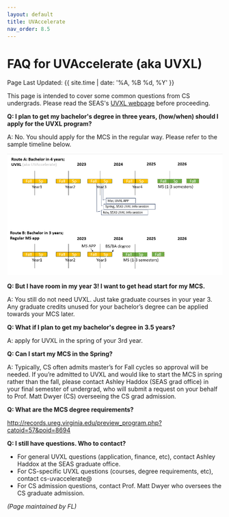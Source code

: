 ```yaml
---
layout: default
title: UVAccelerate
nav_order: 8.5
---
```


# FAQ for UVAccelerate (aka UVXL)

Page Last Updated: {{ site.time | date: '%A, %B %d, %Y' }}

This page is intended to cover some common questions from CS undergrads. Please read the SEAS's [UVXL webpage](https://engineering.virginia.edu/future-grads/graduate-programs/uvaccelerate) before proceeding. 

**Q: I plan to get my bachelor's degree in three years, (how/when) should I apply for the UVXL program?**

A: No. You should apply for the MCS in the regular way. Please refer to the sample timeline below. 

![](materials\uvxl-timeline-23fall.png)

**Q: But I have room in my year 3! I want to get head start for my MCS.** 

A: You still do not need UVXL. Just take graduate courses in your year 3. Any graduate credits unused for your bachelor’s degree can be applied towards your MCS later. 

**Q: What if I plan to get my bachelor's degree in 3.5 years?**

A: apply for UVXL in the spring of your 3rd year.

**Q: Can I start my MCS in the Spring?**

A: Typically, CS often admits master’s for Fall cycles so approval will be needed. If you’re admitted to UVXL and would like to start the MCS in spring rather than the fall, please contact Ashley Haddox (SEAS grad office) in your final semester of undergrad, who will submit a request on your behalf to Prof. Matt Dwyer (CS) overseeing the CS grad admission. 

**Q: What are the MCS degree requirements?**

http://records.ureg.virginia.edu/preview_program.php?catoid=57&poid=8694

**Q: I still have questions. Who to contact?** 

* For general UVXL questions (application, finance, etc), contact Ashley Haddox at the SEAS graduate office. 
* For CS-specific UVXL questions (courses, degree requirements, etc), contact cs-uvaccelerate@
* For CS admission questions, contact Prof. Matt Dwyer who oversees the CS graduate admission. 



*(Page maintained by FL)*
